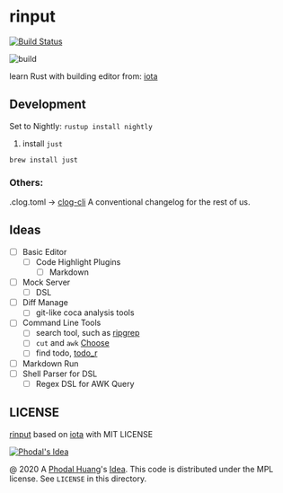 # rinput

[![Build Status](https://travis-ci.org/phodal/rinput.svg?branch=master)](https://travis-ci.org/phodal/rinput)

![build](https://github.com/phodal/rinput/workflows/build/badge.svg)

learn Rust with building editor from: [iota](https://github.com/gchp/iota)

## Development

Set to Nightly: `rustup install nightly`

1. install `just`

```
brew install just
```


### Others:

.clog.toml -> [clog-cli](https://github.com/clog-tool/clog-cli) A conventional changelog for the rest of us.  

## Ideas

 - [ ] Basic Editor
   - [ ] Code Highlight Plugins
      - [ ] Markdown
 - [ ] Mock Server
   - [ ] DSL
 - [ ] Diff Manage
   - [ ] git-like coca analysis tools
 - [ ] Command Line Tools
   - [ ] search tool, such as [ripgrep](https://github.com/BurntSushi/ripgrep)
   - [ ] `cut` and `awk` [Choose](https://github.com/theryangeary/choose)
   - [ ] find todo, [todo_r](https://github.com/lavifb/todo_r)
 - [ ] Markdown Run
 - [ ] Shell Parser for DSL
   - [ ] Regex DSL for AWK Query

## LICENSE

[rinput](src/rinput) based on [iota](https://github.com/gchp/iota) with MIT LICENSE

[![Phodal's Idea](http://brand.phodal.com/shields/idea-small.svg)](http://ideas.phodal.com/)

@ 2020 A [Phodal Huang](https://www.phodal.com)'s [Idea](http://github.com/phodal/ideas).  This code is distributed under the MPL license. See `LICENSE` in this directory.
